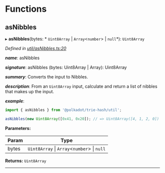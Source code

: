 

# Functions

<a id="asnibbles"></a>

##  asNibbles

▸ **asNibbles**(bytes: * `Uint8Array` &#124; `Array`<`number`> &#124; `null`*): `Uint8Array`

*Defined in [util/asNibbles.ts:20](https://github.com/polkadot-js/common/blob/0ddac0a/packages/trie-hash/src/util/asNibbles.ts#L20)*

*__name__*: asNibbles

*__signature__*: asNibbles (bytes: Uint8Array | Array): Uint8Array

*__summary__*: Converts the input to Nibbles.

*__description__*: From an `Uint8Array` input, calculate and return a list of nibbles that makes up the input.

*__example__*:   

```javascript
import { asNibbles } from '@polkadot/trie-hash/util';

asNibbles(new Uint8Array([0x41, 0x20]); // => Uint8Array([4, 1, 2, 0])
```

**Parameters:**

| Param | Type |
| ------ | ------ |
| bytes |  `Uint8Array` &#124; `Array`<`number`> &#124; `null`|

**Returns:** `Uint8Array`

___

